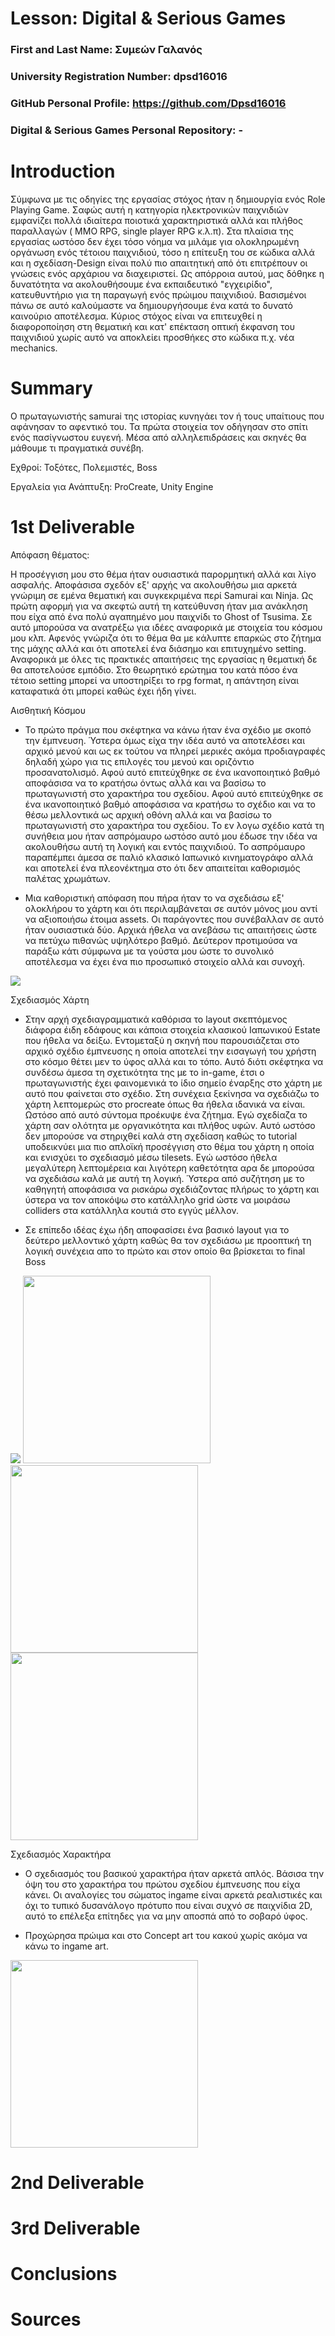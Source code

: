 # Lesson: Digital & Serious Games

### First and Last Name: Συμεών Γαλανός
### University Registration Number: dpsd16016
### GitHub Personal Profile: https://github.com/Dpsd16016
### Digital & Serious Games Personal Repository: -

# Introduction

Σύμφωνα με τις οδηγίες της εργασίας στόχος ήταν η δημιουργία ενός Role Playing Game. Σαφώς αυτή η κατηγορία ηλεκτρονικών παιχνιδιών εμφανίζει πολλά ιδιαίτερα ποιοτικά χαρακτηριστικά αλλά και πλήθος παραλλαγών ( MMO RPG, single player RPG κ.λ.π). Στα πλαίσια της εργασίας ωστόσο δεν έχει τόσο νόημα να μιλάμε για ολοκληρωμένη οργάνωση ενός τέτοιου παιχνιδιού, τόσο η επίτευξη του σε κώδικα αλλά και η σχεδίαση-Design είναι πολύ πιο απαιτητική από ότι επιτρέπουν οι γνώσεις ενός αρχάριου να διαχειριστεί. Ως απόρροια αυτού, μας δόθηκε η δυνατότητα να ακολουθήσουμε ένα εκπαιδευτικό "εγχειρίδιο", κατευθυντήριο για τη παραγωγή ενός πρώιμου παιχνιδιού. Βασισμένοι πάνω σε αυτό καλούμαστε να δημιουργήσουμε ένα κατά το δυνατό καινούριο αποτέλεσμα. Κύριος στόχος είναι να επιτευχθεί η διαφοροποίηση στη θεματική και κατ' επέκταση οπτική έκφανση του παιχνιδιού χωρίς αυτό να αποκλείει προσθήκες στο κώδικα π.χ. νέα mechanics.

# Summary

Ο πρωταγωνιστής samurai της ιστορίας κυνηγάει τον ή τους υπαίτιους που αφάνησαν το αφεντικό του. Τα πρώτα στοιχεία τον οδήγησαν στο σπίτι ενός πασίγνωστου ευγενή. Μέσα από αλληλεπιδράσεις και σκηνές θα μάθουμε τι πραγματικά συνέβη.

Εχθροί: Τοξότες, Πολεμιστές, Boss

Εργαλεία για Ανάπτυξη: ProCreate, Unity Engine

# 1st Deliverable


Απόφαση θέματος:

Η προσέγγιση μου στο θέμα ήταν ουσιαστικά παρορμητική αλλά και λίγο ασφαλής. Αποφάσισα σχεδόν εξ' αρχής να ακολουθήσω μια αρκετά γνώριμη σε εμένα θεματική και συγκεκριμένα περί Samurai και Ninja. Ως πρώτη αφορμή για να σκεφτώ αυτή τη κατεύθυνση ήταν μια ανάκληση που είχα από ένα πολύ αγαπημένο μου παιχνίδι το Ghost of Tsusima. Σε αυτό μπορούσα να ανατρέξω για ιδέες αναφορικά με στοιχεία του κόσμου μου κλπ. Αφενός γνώριζα ότι το θέμα θα με κάλυπτε επαρκώς στο ζήτημα της μάχης αλλά και ότι αποτελεί ένα διάσημο και επιτυχημένο setting. Αναφορικά με όλες τις πρακτικές απαιτήσεις της εργασίας η θεματική δε θα αποτελούσε εμπόδιο. Στο θεωρητικό ερώτημα του κατά πόσο ένα τέτοιο setting μπορεί να υποστηρίξει το rpg format, η απάντηση είναι καταφατικά ότι μπορεί καθώς έχει ήδη γίνει.




Αισθητική Κόσμου


- Το πρώτο πράγμα που σκέφτηκα να κάνω ήταν ένα σχέδιο με σκοπό την έμπνευση. Ύστερα όμως είχα την ιδέα αυτό να αποτελέσει και αρχικό μενού και ως εκ τούτου να πληρεί μερικές ακόμα προδιαγραφές δηλαδή χώρο για τις επιλογές του μενού και οριζόντιο προσανατολισμό. Αφού αυτό επιτεύχθηκε σε ένα ικανοποιητικό βαθμό αποφάσισα να το κρατήσω όντως αλλά και να βασίσω το πρωταγωνιστή στο χαρακτήρα του σχεδίου. Αφού αυτό επιτεύχθηκε σε ένα ικανοποιητικό βαθμό αποφάσισα να κρατήσω το σχέδιο και να το θέσω μελλοντικά ως αρχική οθόνη αλλά και να βασίσω το πρωταγωνιστή στο χαρακτήρα του σχεδίου. Το εν λογω σχέδιο κατά τη συνήθεια μου ήταν ασπρόμαυρο ωστόσο αυτό μου έδωσε την ιδέα να ακολουθήσω αυτή τη λογική και εντός παιχνιδιού. Το ασπρόμαυρο παραπέμπει άμεσα σε παλιό κλασικό Ιαπωνικό κινηματογράφο αλλά και αποτελεί ένα πλεονέκτημα στο ότι δεν απαιτείται καθορισμός παλέτας χρωμάτων.

- Μια καθοριστική απόφαση που πήρα ήταν το να σχεδιάσω εξ' ολοκλήρου το χάρτη και ότι περιλαμβάνεται σε αυτόν μόνος μου αντί να αξιοποιήσω έτοιμα assets. Οι παράγοντες που συνέβαλλαν σε αυτό ήταν ουσιαστικά δύο. Αρχικά ήθελα να ανεβάσω τις απαιτήσεις ώστε να πετύχω πιθανώς υψηλότερο βαθμό. Δεύτερον προτιμούσα να παράξω κάτι σύμφωνα με τα γούστα μου ώστε το συνολικό αποτέλεσμα να έχει ένα πιο προσωπικό στοιχείο αλλά και συνοχή.

![](CoverArt.png)




Σχεδιασμός Χάρτη

- Στην αρχή σχεδιαγραμματικά καθόρισα το layout σκεπτόμενος διάφορα έιδη εδάφους και κάποια στοιχεία κλασικού Ιαπωνικού Estate που ήθελα να δείξω. Εντομεταξύ η σκηνή που παρουσιάζεται στο αρχικό σχέδιο έμπνευσης η οποία αποτελεί την εισαγωγή του χρήστη στο κόσμο θέτει μεν το ύφος αλλά και το τόπο. Αυτό διότι σκέφτηκα να συνδέσω άμεσα τη σχετικότητα της με το in-game, έτσι ο πρωταγωνιστής έχει φαινομενικά το ίδιο σημείο έναρξης στο χάρτη με αυτό που φαίνεται στο σχέδιο. Στη συνέχεια ξεκίνησα να σχεδιάζω το χάρτη λεπτομερώς στο procreate όπως θα ήθελα ιδανικά να είναι. Ωστόσο από αυτό σύντομα προέκυψε ένα ζήτημα. Εγώ σχεδίαζα το χάρτη σαν ολότητα με οργανικότητα και πλήθος υφών. Αυτό ωστόσο δεν μπορούσε να στηριχθεί καλά στη σχεδίαση καθώς το tutorial υποδεικνύει μια πιο απλοϊκή προσέγγιση στο θέμα του χάρτη η οποία και ενισχύει το σχεδιασμό μέσω tilesets. Εγώ ωστόσο ήθελα μεγαλύτερη λεπτομέρεια και λιγότερη καθετότητα αρα δε μπορούσα να σχεδιάσω καλά με αυτή τη λογική. Ύστερα από συζήτηση με το καθηγητή αποφάσισα να ρισκάρω σχεδιάζοντας πλήρως το χάρτη και ύστερα να τον αποκόψω στο κατάλληλο grid ώστε να μοιράσω colliders στα κατάλληλα κουτιά στο εγγύς μέλλον.

- Σε επίπεδο ιδέας έχω ήδη αποφασίσει ένα βασικό layout για το δεύτερο μελλοντικό χάρτη καθώς θα τον σχεδιάσω με προοπτική τη λογική συνέχεια απο το πρώτο και στον οποίο θα βρίσκεται το final Boss

![](MapOneDetail.png)
<img src="BambooStrikeFinal.png" width="300">
<img src="ArcherTrainingSackFinal.png" width="300">
<img src="BridgePart2Final.png" width="300">


Σχεδιασμός Χαρακτήρα

- Ο σχεδιασμός του βασικού χαρακτήρα ήταν αρκετά απλός. Βάσισα την όψη του στο χαρακτήρα του πρώτου σχεδίου έμπνευσης που είχα κάνει. Οι αναλογίες του σώματος ingame είναι αρκετά ρεαλιστικές και όχι το τυπικό δυσανάλογο πρότυπο που είναι συχνό σε παιχνίδια 2D, αυτό το επέλεξα επίτηδες για να μην αποσπά από το σοβαρό ύφος.

- Προχώρησα πρώιμα και στο Concept art του κακού χωρίς ακόμα να κάνω το ingame art.

<img src="PlayerIconVersion1Final.png" width="300">

# 2nd Deliverable


# 3rd Deliverable 


# Conclusions


# Sources
